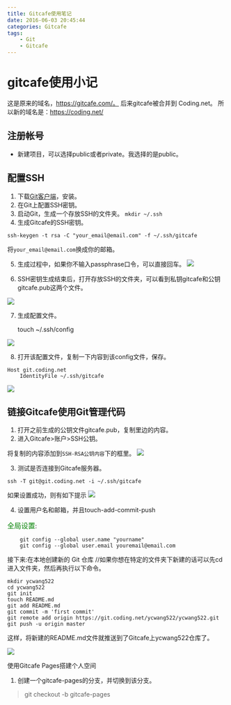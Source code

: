 ```yaml
---
title: Gitcafe使用笔记
date: 2016-06-03 20:45:44
categories: Gitcafe
tags:
	- Git
	- Gitcafe
---
```


# gitcafe使用小记

这是原来的域名，https://gitcafe.com/。
后来gitcafe被合并到 Coding.net。
所以新的域名是：https://coding.net/

## 注册帐号 ##
- 新建项目，可以选择public或者private。我选择的是public。

## 配置SSH ##

1. 下载[Git客户端](https://git-scm.com/download/)，安装。
2. 在Git上配置SSH密钥。
3. 启动Git，生成一个存放SSH的文件夹。
	`mkdir ~/.ssh`
4. 生成Gitcafe的SSH密钥。

<!-- more -->
```git
ssh-keygen -t rsa -C "your_email@email.com" -f ~/.ssh/gitcafe
```
将`your_email@email.com`换成你的邮箱。

5. 生成过程中，如果你不输入passphrase口令，可以直接回车。
 ![](https://ituku.tk/di/P3VV9/baidushurufa-2016-6-3-10-20-7.png)

6. SSH密钥生成结束后，打开存放SSH的文件夹，可以看到私钥gitcafe和公钥gitcafe.pub这两个文件。

![](https://ituku.tk/di/J2AR1/baidushurufa-2016-6-3-10-24-24.png)

7. 生成配置文件。

	touch ~/.ssh/config

![](https://ituku.tk/di/PCMFA/1.png)

8. 打开该配置文件，复制一下内容到该config文件，保存。

```
Host git.coding.net
    IdentityFile ~/.ssh/gitcafe
```
![](https://ituku.tk/di/YZUWU/baidushurufa-2016-6-3-10-28-15.png)

## 链接Gitcafe使用Git管理代码 ##

1. 打开之前生成的公钥文件gitcafe.pub，复制里边的内容。
2. 进入Gitcafe>账户>SSH公钥。

将复制的内容添加到`SSH-RSA公钥内容`下的框里。
![](http://i.imgur.com/jwAHl8H.png)

3. 测试是否连接到Gitcafe服务器。

```
ssh -T git@git.coding.net -i ~/.ssh/gitcafe
```
如果设置成功，则有如下提示
![](http://i.imgur.com/Nj4rPM1.png)

4. 设置用户名和邮箱，并且touch-add-commit-push

<font size="3" color="green">全局设置</font>:

```
	git config --global user.name "yourname"
	git config --global user.email youremail@email.com
```

接下来:在本地创建新的 Git 仓库 //如果你想在特定的文件夹下新建的话可以先cd进入文件夹，然后再执行以下命令。

    mkdir ycwang522
    cd ycwang522
    git init
    touch README.md
    git add README.md
    git commit -m 'first commit'
    git remote add origin https://git.coding.net/ycwang522/ycwang522.git
    git push -u origin master


这样，将新建的README.md文件就推送到了Gitcafe上ycwang522仓库了。

![](http://i.imgur.com/wR4F6eH.png)

使用Gitcafe Pages搭建个人空间

1. 创建一个gitcafe-pages的分支，并切换到该分支。

> git checkout -b gitcafe-pages

	
